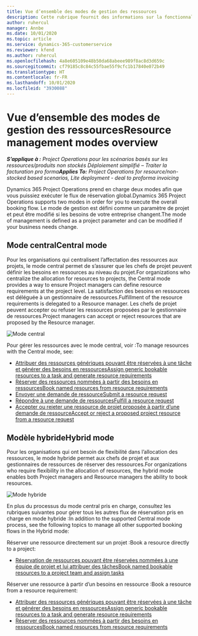 ```yaml
---
title: Vue d’ensemble des modes de gestion des ressources
description: Cette rubrique fournit des informations sur la fonctionnalité Gestion des ressources dans Dynamics 365 Project Operations.
author: ruhercul
manager: Annbe
ms.date: 10/01/2020
ms.topic: article
ms.service: dynamics-365-customerservice
ms.reviewer: kfend
ms.author: ruhercul
ms.openlocfilehash: 4a8e605109e48b50da68abeee989f8ac8d3d659c
ms.sourcegitcommit: cf79185c8c84c55fbae55f9cfc1b17840e072b49
ms.translationtype: HT
ms.contentlocale: fr-FR
ms.lasthandoff: 10/01/2020
ms.locfileid: "3930088"
---
```

# <a name="resource-management-modes-overview"></a><span data-ttu-id="b1e62-103">Vue d’ensemble des modes de gestion des ressources</span><span class="sxs-lookup"><span data-stu-id="b1e62-103">Resource management modes overview</span></span>

<span data-ttu-id="b1e62-104">_**S’applique à :** Project Operations pour les scénarios basés sur les ressources/produits non stockés Déploiement simplifié – Traiter la facturation pro forma_</span><span class="sxs-lookup"><span data-stu-id="b1e62-104">_**Applies To:** Project Operations for resource/non-stocked based scenarios, Lite deployment - deal to proforma invoicing_</span></span>


<span data-ttu-id="b1e62-105">Dynamics 365 Project Operations prend en charge deux modes afin que vous puissiez exécuter le flux de réservation global.</span><span class="sxs-lookup"><span data-stu-id="b1e62-105">Dynamics 365 Project Operations supports two modes in order for you to execute the overall booking flow.</span></span> <span data-ttu-id="b1e62-106">Le mode de gestion est défini comme un paramètre de projet et peut être modifié si les besoins de votre entreprise changent.</span><span class="sxs-lookup"><span data-stu-id="b1e62-106">The mode of management is defined as a project parameter and can be modified if your business needs change.</span></span>    

## <a name="central-mode"></a><span data-ttu-id="b1e62-107">Mode central</span><span class="sxs-lookup"><span data-stu-id="b1e62-107">Central mode</span></span>
<span data-ttu-id="b1e62-108">Pour les organisations qui centralisent l’affectation des ressources aux projets, le mode central permet de s’assurer que les chefs de projet peuvent définir les besoins en ressources au niveau du projet.</span><span class="sxs-lookup"><span data-stu-id="b1e62-108">For organizations who centralize the allocation for resources to projects, the Central mode provides a way to ensure Project managers can define resource requirements at the project level.</span></span> <span data-ttu-id="b1e62-109">La satisfaction des besoins en ressources est déléguée à un gestionnaire de ressources.</span><span class="sxs-lookup"><span data-stu-id="b1e62-109">Fulfillment of the resource requirements is delegated to a Resource manager.</span></span> <span data-ttu-id="b1e62-110">Les chefs de projet peuvent accepter ou refuser les ressources proposées par le gestionnaire de ressources.</span><span class="sxs-lookup"><span data-stu-id="b1e62-110">Project managers can accept or reject resources that are proposed by the Resource manager.</span></span>

![Mode central](./media/resource-management-central.png)

<span data-ttu-id="b1e62-112">Pour gérer les ressources avec le mode central, voir :</span><span class="sxs-lookup"><span data-stu-id="b1e62-112">To manage resources with the Central mode, see:</span></span>

- [<span data-ttu-id="b1e62-113">Attribuer des ressources génériques pouvant être réservées à une tâche et générer des besoins en ressources</span><span class="sxs-lookup"><span data-stu-id="b1e62-113">Assign generic bookable resources to a task and generate resource requirements</span></span>](https://docs.microsoft.com/dynamics365/project-service/assign-generic-bookable-resource)
- [<span data-ttu-id="b1e62-114">Réserver des ressources nommées à partir des besoins en ressources</span><span class="sxs-lookup"><span data-stu-id="b1e62-114">Book named resources from resource requirements</span></span>](https://docs.microsoft.com/dynamics365/project-service/book-named-resource)
- [<span data-ttu-id="b1e62-115">Envoyer une demande de ressource</span><span class="sxs-lookup"><span data-stu-id="b1e62-115">Submit a resource request</span></span>](https://docs.microsoft.com/dynamics365/project-service/submit-resource-request)
- [<span data-ttu-id="b1e62-116">Répondre à une demande de ressources</span><span class="sxs-lookup"><span data-stu-id="b1e62-116">Fulfill a resource request</span></span>](https://docs.microsoft.com/dynamics365/project-service/resource-management-fulfill-requests)
- [<span data-ttu-id="b1e62-117">Accepter ou rejeter une ressource de projet proposée à partir d’une demande de ressource</span><span class="sxs-lookup"><span data-stu-id="b1e62-117">Accept or reject a proposed project resource from a resource request</span></span>](https://docs.microsoft.com/dynamics365/project-service/accept-reject-proposed-resource)

## <a name="hybrid-mode"></a><span data-ttu-id="b1e62-118">Modèle hybride</span><span class="sxs-lookup"><span data-stu-id="b1e62-118">Hybrid mode</span></span>
<span data-ttu-id="b1e62-119">Pour les organisations qui ont besoin de flexibilité dans l’allocation des ressources, le mode hybride permet aux chefs de projet et aux gestionnaires de ressources de réserver des ressources.</span><span class="sxs-lookup"><span data-stu-id="b1e62-119">For organizations who require flexibility in the allocation of resources, the hybrid mode enables both Project managers and Resource managers the ability to book resources.</span></span>

![Mode hybride](./media/resource-management-hybrid.png)

<span data-ttu-id="b1e62-121">En plus du processus du mode central pris en charge, consultez les rubriques suivantes pour gérer tous les autres flux de réservation pris en charge en mode hybride :</span><span class="sxs-lookup"><span data-stu-id="b1e62-121">In addition to the supported Central mode process, see the following topics to manage all other supported booking flows in the Hybrid mode:</span></span>

<span data-ttu-id="b1e62-122">Réserver une ressource directement sur un projet :</span><span class="sxs-lookup"><span data-stu-id="b1e62-122">Book a resource directly to a project:</span></span>
- [<span data-ttu-id="b1e62-123">Réservation de ressources pouvant être réservées nommées à une équipe de projet et lui attribuer des tâches</span><span class="sxs-lookup"><span data-stu-id="b1e62-123">Book named bookable resources to a project team and assign tasks</span></span>](https://docs.microsoft.com/dynamics365/project-service/assign-named-bookable-resource)

<span data-ttu-id="b1e62-124">Réserver une ressource à partir d’un besoins en ressource :</span><span class="sxs-lookup"><span data-stu-id="b1e62-124">Book a resource from a resource requirement:</span></span>
- [<span data-ttu-id="b1e62-125">Attribuer des ressources génériques pouvant être réservées à une tâche et générer des besoins en ressources</span><span class="sxs-lookup"><span data-stu-id="b1e62-125">Assign generic bookable resources to a task and generate resource requirements</span></span>](https://docs.microsoft.com/dynamics365/project-service/assign-generic-bookable-resource)
- [<span data-ttu-id="b1e62-126">Réserver des ressources nommées à partir des besoins en ressources</span><span class="sxs-lookup"><span data-stu-id="b1e62-126">Book named resources from resource requirements</span></span>](https://docs.microsoft.com/dynamics365/project-service/book-named-resource)
